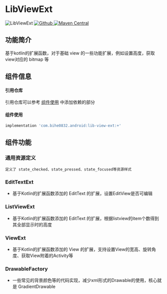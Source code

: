 # LibViewExt

![LibViewExt](https://img.shields.io/badge/AndroidAppFactory-LibViewExt-brightgreen)
[ ![Github](https://img.shields.io/badge/Github-LibViewExt-brightgreen?style=social) ](https://github.com/bihe0832/AndroidAppFactory/tree/master/LibViewExt)
[ ![Maven Central](https://img.shields.io/maven-central/v/com.bihe0832.android/lib-view-ext)](https://search.maven.org/artifact/com.bihe0832.android/lib-view-ext)

## 功能简介

基于kotlin的扩展函数，对于基础 view 的一些功能扩展，例如设置高度，获取view对应的 bitmap 等

## 组件信息

#### 引用仓库

引用仓库可以参考 [组件使用](./../start.md) 中添加依赖的部分

#### 组件使用

```groovy
implementation 'com.bihe0832.android:lib-view-ext:+'
```

## 组件功能

### 通用资源定义

    定义了 state_checked、state_pressed、state_focused等资源样式

### EditTextExt

- 基于Kotlin的扩展函数添加的 EditText 的扩展，设置EditView是否可编辑

### ListViewExt

- 基于Kotlin的扩展函数添加的 EditText 的扩展，根据listview的item个数得到其全部显示时的高度

### ViewExt

- 基于Kotlin的扩展函数添加的 View 的扩展，支持设置View的宽高、旋转角度、获取View附着的Activity等

### DrawableFactory

- 一些常见的背景颜色等的代码实现，减少xml形式的Drawable的使用，核心就是 GradientDrawable
